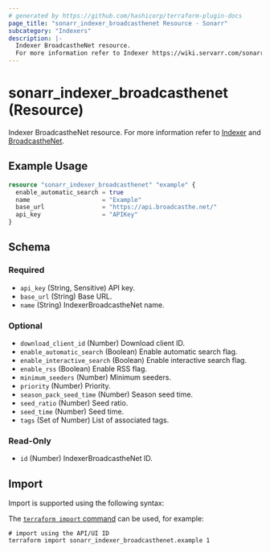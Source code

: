```yaml
---
# generated by https://github.com/hashicorp/terraform-plugin-docs
page_title: "sonarr_indexer_broadcasthenet Resource - Sonarr"
subcategory: "Indexers"
description: |-
  Indexer BroadcastheNet resource.
  For more information refer to Indexer https://wiki.servarr.com/sonarr/settings#indexers and BroadcastheNet https://wiki.servarr.com/sonarr/supported#broadcasthenet.
---
```


# sonarr_indexer_broadcasthenet (Resource)

<!-- subcategory:Indexers -->
Indexer BroadcastheNet resource.
For more information refer to [Indexer](https://wiki.servarr.com/sonarr/settings#indexers) and [BroadcastheNet](https://wiki.servarr.com/sonarr/supported#broadcasthenet).

## Example Usage

```terraform
resource "sonarr_indexer_broadcasthenet" "example" {
  enable_automatic_search = true
  name                    = "Example"
  base_url                = "https://api.broadcasthe.net/"
  api_key                 = "APIKey"
}
```

<!-- schema generated by tfplugindocs -->
## Schema

### Required

- `api_key` (String, Sensitive) API key.
- `base_url` (String) Base URL.
- `name` (String) IndexerBroadcastheNet name.

### Optional

- `download_client_id` (Number) Download client ID.
- `enable_automatic_search` (Boolean) Enable automatic search flag.
- `enable_interactive_search` (Boolean) Enable interactive search flag.
- `enable_rss` (Boolean) Enable RSS flag.
- `minimum_seeders` (Number) Minimum seeders.
- `priority` (Number) Priority.
- `season_pack_seed_time` (Number) Season seed time.
- `seed_ratio` (Number) Seed ratio.
- `seed_time` (Number) Seed time.
- `tags` (Set of Number) List of associated tags.

### Read-Only

- `id` (Number) IndexerBroadcastheNet ID.

## Import

Import is supported using the following syntax:

The [`terraform import` command](https://developer.hashicorp.com/terraform/cli/commands/import) can be used, for example:

```shell
# import using the API/UI ID
terraform import sonarr_indexer_broadcasthenet.example 1
```
